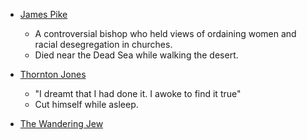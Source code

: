 * [James Pike](https://en.wikipedia.org/wiki/James_Pike) 
	* A controversial bishop who held views of ordaining women and racial desegregation in churches.
	* Died near the Dead Sea while walking the desert. 

* [Thornton Jones](https://en.wikipedia.org/wiki/List_of_unusual_deaths)
	* "I dreamt that I had done it. I awoke to find it true"
	* Cut himself while asleep. 

* [The Wandering Jew](https://en.wikipedia.org/wiki/Wandering_Jew)
